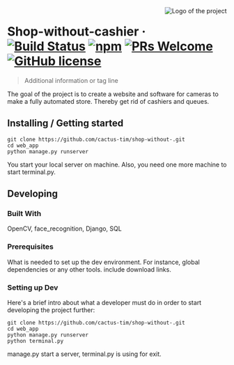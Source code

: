 
<img src="./images/logo.sample.png" alt="Logo of the project" align="right">

# Shop-without-cashier &middot; [![Build Status](https://img.shields.io/travis/npm/npm/latest.svg?style=flat-square)](https://travis-ci.org/npm/npm) [![npm](https://img.shields.io/npm/v/npm.svg?style=flat-square)](https://www.npmjs.com/package/npm) [![PRs Welcome](https://img.shields.io/badge/PRs-welcome-brightgreen.svg?style=flat-square)](http://makeapullrequest.com) [![GitHub license](https://img.shields.io/badge/license-MIT-blue.svg?style=flat-square)](https://github.com/your/your-project/blob/master/LICENSE)
> Additional information or tag line

The goal of the project is to create a website and software for cameras to make a fully automated store. Thereby get rid of cashiers and queues. 

## Installing / Getting started



```shell
git clone https://github.com/cactus-tim/shop-without-.git
cd web_app
python manage.py runserver
```

You start your local server on machine. Also, you need one more machine to start terminal.py.

## Developing

### Built With
OpenCV, face_recognition, Django, SQL

### Prerequisites
What is needed to set up the dev environment. For instance, global dependencies or any other tools. include download links.


### Setting up Dev

Here's a brief intro about what a developer must do in order to start developing
the project further:

```shell
git clone https://github.com/cactus-tim/shop-without-.git
cd web_app
python manage.py runserver
python terminal.py
```

manage.py start a server, terminal.py is using for exit.  

